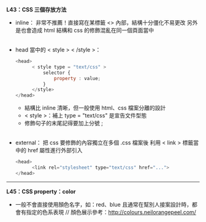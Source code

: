 **L43：CSS 三個存放方法**

* inline：
  非常不推薦！直接寫在某標籤 <> 內部，結構十分僵化不易更改
  另外是也會造成 html 結構和 css 的修飾混亂在同一個頁面當中<br/><br/>

* head 當中的 < style >  < /style >：
  ```js
  <head>
        < style type = "text/css" >
            selector {
                property : value;
            }
        </style>
  </head>
  ```

  + 結構比 inline 清晰，但一般使用 html、css 檔案分離的設計
  + < style >：補上 type = "text/css" 是宣告文件型態
  + 修飾句子的末尾記得要加上分號 ; <br/><br/>

* external： 
  把 css 要修飾的內容獨立在多個 .css 檔案後
  利用 < link > 標籤當中的 href 屬性進行外部引入
  ```js
  <head>
        <link rel="stylesheet" type="text/css" href="...">
  </head>
  ```

---

**L45：CSS property：color**

* 一般不會直接使用顏色名字，如：red、blue
  且通常在幫別人接案設計時，都會有指定的色系表現
  // 顏色展示參考：http://colours.neilorangepeel.com/<br/><br/>
